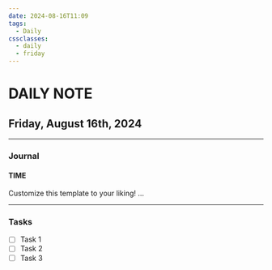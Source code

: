 ```yaml
---
date: 2024-08-16T11:09
tags:
  - Daily
cssclasses:
  - daily
  - friday
---
```

# DAILY NOTE
## Friday, August 16th, 2024
***
### Journal
#### TIME
Customize this template to your liking!
...
***
### Tasks
- [ ] Task 1
- [ ] Task 2
- [ ] Task 3